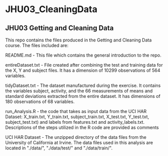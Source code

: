 # JHU03_CleaningData
## JHU03 Getting and Cleaning Data

This repo contains the files produced in the Getting and Cleaning Data course. The files included are:

README.md - This file which contains the general introduction to the repo.

entireDataset.txt - File created after combining the test and training data for the X, Y and subject files. It has a dimension of 10299 observations of 564 variables.

tidyDataset.txt - The dataset manufactured during the exercise. It contains the variables subject, activity, and the 66 measurements of means and standard deviations extracted from the entire dataset. It has dimensions of 180 observations of 68 variables.

run_Analysis.R - the code that takes as input data from the UCI HAR Dataset: X_train.txt, Y_train.txt, subject_train.txt, X_test.txt, Y_test.txt, subject_test.txt) and labels from features.txt and activity_labels.txt. Descriptions of the steps utilized in the R code are provided as comments

UCI HAR Dataset - The unzipped directory of the data files from the University of California at Irvine. The data files used in this analysis are located in "./data/", "./data/test/" and "./data/train/".